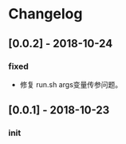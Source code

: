 # Changelog

## [0.0.2] - 2018-10-24
### fixed
- 修复 run.sh args变量传参问题。

## [0.0.1] - 2018-10-23
### init

